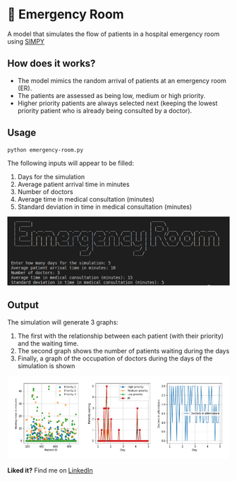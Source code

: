 # 🏥 Emergency Room

A model that simulates the flow of patients in a hospital emergency room using [SIMPY](https://simpy.readthedocs.io/en/latest/)

## How does it works?

* The model mimics the random arrival of patients at an emergency room (ER). 
* The patients are assessed as being low, medium or high priority. 
* Higher priority patients are always selected next (keeping the lowest priority patient who is already being consulted by a doctor).


## Usage


```bash
python emergency-room.py
```

The following inputs will appear to be filled:
1. Days for the simulation
2. Average patient arrival time in minutes
3. Number of doctors
4. Average time in medical consultation (minutes)
5. Standard deviation in time in medical consultation (minutes)

![](https://raw.githubusercontent.com/josehenriqueroveda/emergency-room/master/usage.png)

## Output

The simulation will generate 3 graphs:
1. The first with the relationship between each patient (with their priority) and the waiting time.
2. The second graph shows the number of patients waiting during the days
3. Finally, a graph of the occupation of doctors during the days of the simulation is shown

![](https://raw.githubusercontent.com/josehenriqueroveda/emergency-room/master/Figure_1.png)

**Liked it?**
Find me on [LinkedIn](https://www.linkedin.com/in/jhroveda/)